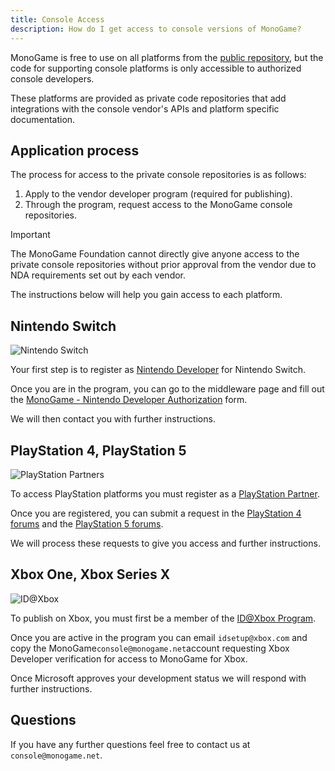 ```yaml
---
title: Console Access
description: How do I get access to console versions of MonoGame?
---
```


MonoGame is free to use on all platforms from the [public repository](https://github.dev/MonoGame/monogame), but the code for supporting console platforms is only accessible to authorized console developers.

These platforms are provided as private code repositories that add integrations with the console vendor's APIs and platform specific documentation.

## Application process

The process for access to the private console repositories is as follows:

1. Apply to the vendor developer program (required for publishing).
2. Through the program, request access to the MonoGame console repositories.

> [!IMPORTANT]
> The MonoGame Foundation cannot directly give anyone access to the private console repositories without prior approval from the vendor due to NDA requirements set out by each vendor.

The instructions below will help you gain access to each platform.

## Nintendo Switch

![Nintendo Switch](images/nintendo_switch.png)

Your first step is to register as [Nintendo Developer](https://developer.nintendo.com/register) for Nintendo Switch.

Once you are in the program, you can go to the middleware page and fill out the [MonoGame - Nintendo Developer Authorization](https://developer.nintendo.com/group/development/getting-started/g1kr9vj6/middleware/monogame) form.

We will then contact you with further instructions.

## PlayStation 4, PlayStation 5

![PlayStation Partners](images/ps_partners.png)

To access PlayStation platforms you must register as a [PlayStation Partner](https://partners.playstation.net/).

Once you are registered, you can submit a request in the [PlayStation 4 forums](https://ps4.develop.playstation.net/forums/thread/49561/) and the [PlayStation 5 forums](https://game.develop.playstation.net/forums/thread/251629/).

We will process these requests to give you access and further instructions.

## Xbox One, Xbox Series X

![ID@Xbox](images/idatxbox.png)

To publish on Xbox, you must first be a member of the [ID@Xbox Program](https://developer.microsoft.com/en-US/games/publish/).

Once you are active in the program you can email `idsetup@xbox.com` and copy the MonoGame`console@monogame.net`account requesting Xbox Developer verification for access to MonoGame for Xbox.

Once Microsoft approves your development status we will respond with further instructions.

## Questions

If you have any further questions feel free to contact us at `console@monogame.net`.

